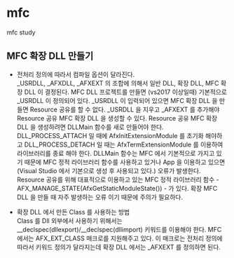 # mfc
mfc study

 ## MFC 확장 DLL 만들기 

 - 전처리 정의에 따라서 컴파일 옵션이 달라진다.  
 _USRDLL, _AFXDLL, _AFXEXT 의 조합에 의해서 일반 DLL, 확장 DLL, MFC 확장 DLL 이 결정된다. MFC DLL 프로젝트를 만들면 (vs2017 이상일때) 기본적으로 _USRDLL 이 정의되어 있다. _USRDLL 이 입력되어 있으면 MFC 확장 DLL 을 만들면 Resource 공유를 할 수 없다. _USRDLL 을 지우고 _AFXEXT 를 추가해야 Resource 공유 MFC 확장 DLL 을 생성할 수 있다. 
 Resource 공유 MFC 확장 DLL 을 생성하려면 DLLMain 함수를 새로 만들어야 한다. DLL_PROCESS_ATTACH 일 때에 AfxInitExtensionModule 를 초기화 해야하고 DLL_PROCESS_DETACH 일 때는 AfxTermExtensionModule 를 이용하여 라이브러리를 종료 해야 한다. DLLMain 함수는 MFC 에서 기본적으로 가지고 있기 때문에 MFC 정적 라이브러리 함수를 사용하고 있거나 App 을 이용하고 있으면(Visual Studio 에서 기본으로 생성 후 사용되고 있다.) 오류가 발생한다. 
Resource 공유를 위해 대표적으로 이용하고 있는 MFC 정적 라이브러리 함수 - AFX_MANAGE_STATE(AfxGetStaticModuleState()) - 가 있다. 확장 MFC DLL 을 만들 때 자주 발생하는 오류 이기 때문에 주의가 필요하다.

 - 확장 DLL 에서 만든 Class 를 사용하는 방법  
 Class 를 Dll 외부에서 사용하기 위해서는 __declspec(dllexport)/__declspec(dllimport) 키워드를 이용해야 한다. MFC 에서는 AFX_EXT_CLASS 매크로를 지원해주고 있다. 이 매크로는 전처리 정의에 따라서 키워드 정의가 달라지는데 확장 DLL 에서는 _AFXEXT 를 정의하면 된다. 
